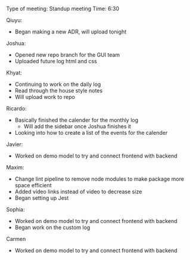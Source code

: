 Type of meeting: Standup meeting
Time: 6:30

Qiuyu:
- Began making a new ADR, will upload tonight

Joshua:
- Opened new repo branch for the GUI team
- Uploaded future log html and css

Khyat:
- Continuing to work on the daily log
- Read through the house style notes
- Will upload work to repo

Ricardo:
- Basically finished the calender for the monthly log
	- Will add the sidebar once Joshua finishes it
- Looking into how to create a list of the events for the calender

Javier:
- Worked on demo model to try and connect frontend with backend

Maxim:
- Change lint pipeline to remove node modules to make package more space efficient
- Added video links instead of video to decrease size
- Began setting up Jest

Sophia:
- Worked on demo model to try and connect frontend with backend
- Began work on the custom log

Carmen
- Worked on demo model to try and connect frontend with backend

